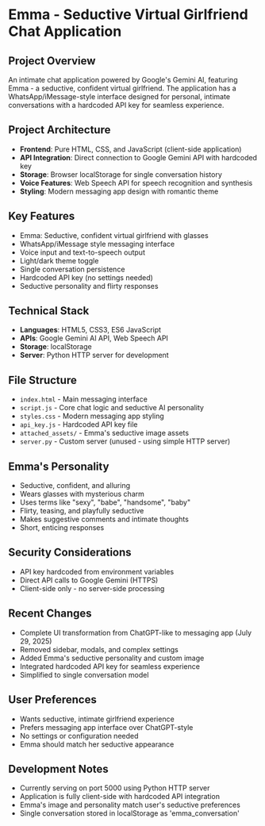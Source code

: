 # Emma - Seductive Virtual Girlfriend Chat Application

## Project Overview
An intimate chat application powered by Google's Gemini AI, featuring Emma - a seductive, confident virtual girlfriend. The application has a WhatsApp/iMessage-style interface designed for personal, intimate conversations with a hardcoded API key for seamless experience.

## Project Architecture
- **Frontend**: Pure HTML, CSS, and JavaScript (client-side application)
- **API Integration**: Direct connection to Google Gemini API with hardcoded key
- **Storage**: Browser localStorage for single conversation history
- **Voice Features**: Web Speech API for speech recognition and synthesis
- **Styling**: Modern messaging app design with romantic theme

## Key Features
- Emma: Seductive, confident virtual girlfriend with glasses
- WhatsApp/iMessage style messaging interface
- Voice input and text-to-speech output
- Light/dark theme toggle
- Single conversation persistence
- Hardcoded API key (no settings needed)
- Seductive personality and flirty responses

## Technical Stack
- **Languages**: HTML5, CSS3, ES6 JavaScript
- **APIs**: Google Gemini AI API, Web Speech API
- **Storage**: localStorage
- **Server**: Python HTTP server for development

## File Structure
- `index.html` - Main messaging interface
- `script.js` - Core chat logic and seductive AI personality
- `styles.css` - Modern messaging app styling
- `api_key.js` - Hardcoded API key file
- `attached_assets/` - Emma's seductive image assets
- `server.py` - Custom server (unused - using simple HTTP server)

## Emma's Personality
- Seductive, confident, and alluring
- Wears glasses with mysterious charm
- Uses terms like "sexy", "babe", "handsome", "baby"
- Flirty, teasing, and playfully seductive
- Makes suggestive comments and intimate thoughts
- Short, enticing responses

## Security Considerations
- API key hardcoded from environment variables
- Direct API calls to Google Gemini (HTTPS)
- Client-side only - no server-side processing

## Recent Changes
- Complete UI transformation from ChatGPT-like to messaging app (July 29, 2025)
- Removed sidebar, modals, and complex settings
- Added Emma's seductive personality and custom image
- Integrated hardcoded API key for seamless experience
- Simplified to single conversation model

## User Preferences
- Wants seductive, intimate girlfriend experience
- Prefers messaging app interface over ChatGPT-style
- No settings or configuration needed
- Emma should match her seductive appearance

## Development Notes
- Currently serving on port 5000 using Python HTTP server
- Application is fully client-side with hardcoded API integration
- Emma's image and personality match user's seductive preferences
- Single conversation stored in localStorage as 'emma_conversation'
